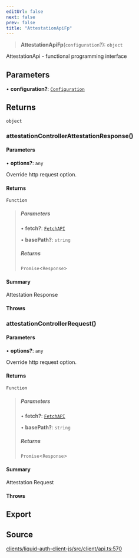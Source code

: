 ```yaml
---
editUrl: false
next: false
prev: false
title: "AttestationApiFp"
---
```


> **AttestationApiFp**(`configuration`?): `object`

AttestationApi - functional programming interface

## Parameters

• **configuration?**: [`Configuration`](/reference/typescript/auth/client/classes/configuration/)

## Returns

`object`

### attestationControllerAttestationResponse()

#### Parameters

• **options?**: `any`

Override http request option.

#### Returns

`Function`

> ##### Parameters
>
> • **fetch?**: [`FetchAPI`](/reference/typescript/auth/client/interfaces/fetchapi/)
>
> • **basePath?**: `string`
>
> ##### Returns
>
> `Promise`\<`Response`\>
>

#### Summary

Attestation Response

#### Throws

### attestationControllerRequest()

#### Parameters

• **options?**: `any`

Override http request option.

#### Returns

`Function`

> ##### Parameters
>
> • **fetch?**: [`FetchAPI`](/reference/typescript/auth/client/interfaces/fetchapi/)
>
> • **basePath?**: `string`
>
> ##### Returns
>
> `Promise`\<`Response`\>
>

#### Summary

Attestation Request

#### Throws

## Export

## Source

[clients/liquid-auth-client-js/src/client/api.ts:570](https://github.com/algorandfoundation/liquid-auth/blob/10c59840d062554c79d275cbb41957b40edae1ed/clients/liquid-auth-client-js/src/client/api.ts#L570)
